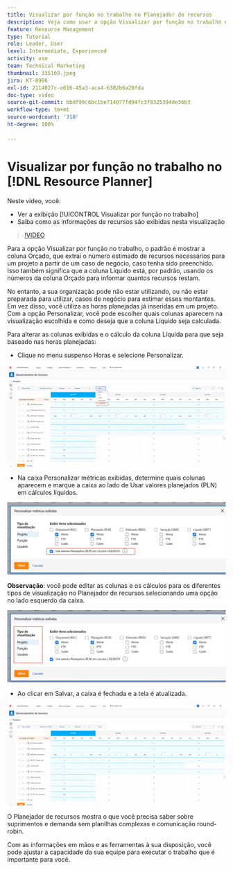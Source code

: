 ```yaml
---
title: Visualizar por função no trabalho no Planejador de recursos
description: Veja como usar a opção Visualizar por função no trabalho e como as informações dos recursos são exibidas nessa visualização.
feature: Resource Management
type: Tutorial
role: Leader, User
level: Intermediate, Experienced
activity: use
team: Technical Marketing
thumbnail: 335169.jpeg
jira: KT-8906
exl-id: 2114027c-e616-45a3-aca4-6382b6a20fda
doc-type: video
source-git-commit: bbdf99c6bc1be714077fd94fc3f8325394de36b3
workflow-type: tm+mt
source-wordcount: '318'
ht-degree: 100%

---
```


# Visualizar por função no trabalho no [!DNL Resource Planner]

Neste vídeo, você:

* Ver a exibição [!UICONTROL Visualizar por função no trabalho]
* Saiba como as informações de recursos são exibidas nesta visualização


>[!VIDEO](https://video.tv.adobe.com/v/335169/?quality=12&learn=on&enablevpops=1)

Para a opção Visualizar por função no trabalho, o padrão é mostrar a coluna Orçado, que extrai o número estimado de recursos necessários para um projeto a partir de um caso de negócio, caso tenha sido preenchido. Isso também significa que a coluna Líquido está, por padrão, usando os números da coluna Orçado para informar quantos recursos restam.

No entanto, a sua organização pode não estar utilizando, ou não estar preparada para utilizar, casos de negócio para estimar esses montantes. Em vez disso, você utiliza as horas planejadas já inseridas em um projeto. Com a opção Personalizar, você pode escolher quais colunas aparecem na visualização escolhida e como deseja que a coluna Líquido seja calculada.

Para alterar as colunas exibidas e o cálculo da coluna Líquida para que seja baseado nas horas planejadas:

* Clique no menu suspenso Horas e selecione Personalizar.

![Opção personalizar no menu suspenso](assets/NetHours01.png)

* Na caixa Personalizar métricas exibidas, determine quais colunas aparecem e marque a caixa ao lado de Usar valores planejados (PLN) em cálculos líquidos.

![Usar valores planejados na opção de cálculos líquidos](assets/NetHours02.png)

**Observação**: você pode editar as colunas e os cálculos para os diferentes tipos de visualização no Planejador de recursos selecionando uma opção no lado esquerdo da caixa.

![Opções de tipo de visualização](assets/NetHours03.jpg)

* Ao clicar em Salvar, a caixa é fechada e a tela é atualizada.

![Ferramenta de planejamento de recursos](assets/NetHours04.jpg)

O Planejador de recursos mostra o que você precisa saber sobre suprimentos e demanda sem planilhas complexas e comunicação round-robin.

Com as informações em mãos e as ferramentas à sua disposição, você pode ajustar a capacidade da sua equipe para executar o trabalho que é importante para você.

